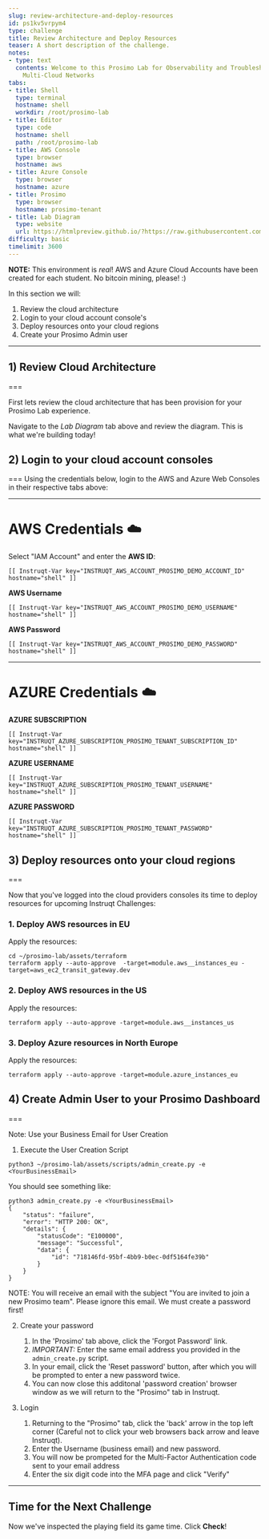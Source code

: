 ```yaml
---
slug: review-architecture-and-deploy-resources
id: ps1kv5vrpym4
type: challenge
title: Review Architecture and Deploy Resources
teaser: A short description of the challenge.
notes:
- type: text
  contents: Welcome to this Prosimo Lab for Observability and Troubleshooting across
    Multi-Cloud Networks
tabs:
- title: Shell
  type: terminal
  hostname: shell
  workdir: /root/prosimo-lab
- title: Editor
  type: code
  hostname: shell
  path: /root/prosimo-lab
- title: AWS Console
  type: browser
  hostname: aws
- title: Azure Console
  type: browser
  hostname: azure
- title: Prosimo
  type: browser
  hostname: prosimo-tenant
- title: Lab Diagram
  type: website
  url: https://htmlpreview.github.io/?https://raw.githubusercontent.com/prosimo-io/ProsimoLabs/main/instruqt-tracks/prosimo-lab-observe-and-troubleshoot/assets/images/Prosimo_Lab_Architecture.html
difficulty: basic
timelimit: 3600
---
```


**NOTE:** This environment is *real*! AWS and Azure Cloud Accounts have been created for each student. No bitcoin mining, please! :)

In this section we will:
1) Review the cloud architecture
2) Login to your cloud account console's
3) Deploy resources onto your cloud regions
4) Create your Prosimo Admin user

---

## 1) Review Cloud Architecture
===

First lets review the cloud architecture that has been provision for your Prosimo Lab experience.

Navigate to the *Lab Diagram* tab above and review the diagram. This is what we're building today!


## 2) Login to your cloud account consoles
===
Using the credentials below, login to the AWS and Azure Web Consoles in their respective tabs above:

---
# AWS Credentials ☁️

Select "IAM Account" and enter the **AWS ID**:
```
[[ Instruqt-Var key="INSTRUQT_AWS_ACCOUNT_PROSIMO_DEMO_ACCOUNT_ID" hostname="shell" ]]
```

**AWS Username**
```
[[ Instruqt-Var key="INSTRUQT_AWS_ACCOUNT_PROSIMO_DEMO_USERNAME" hostname="shell" ]]
```

**AWS Password**
```
[[ Instruqt-Var key="INSTRUQT_AWS_ACCOUNT_PROSIMO_DEMO_PASSWORD" hostname="shell" ]]
```

---

# AZURE Credentials ☁️

**AZURE SUBSCRIPTION**
```
[[ Instruqt-Var key="INSTRUQT_AZURE_SUBSCRIPTION_PROSIMO_TENANT_SUBSCRIPTION_ID" hostname="shell" ]]
```

**AZURE USERNAME**
```
[[ Instruqt-Var key="INSTRUQT_AZURE_SUBSCRIPTION_PROSIMO_TENANT_USERNAME" hostname="shell" ]]
```

**AZURE PASSWORD**
```
[[ Instruqt-Var key="INSTRUQT_AZURE_SUBSCRIPTION_PROSIMO_TENANT_PASSWORD" hostname="shell" ]]
```


## 3) Deploy resources onto your cloud regions
===

Now that you've logged into the cloud providers consoles its time to deploy resources for upcoming Instruqt Challenges:

### 1. Deploy AWS resources in EU

Apply the resources:

```
cd ~/prosimo-lab/assets/terraform
terraform apply --auto-approve  -target=module.aws__instances_eu -target=aws_ec2_transit_gateway.dev
```

### 2. Deploy AWS resources in the US

Apply the resources:

```
terraform apply --auto-approve -target=module.aws__instances_us
```

### 3. Deploy Azure resources in North Europe

Apply the resources:

```
terraform apply --auto-approve -target=module.azure_instances_eu
```

## 4) Create Admin User to your Prosimo Dashboard
===

Note: Use your Business Email for User Creation

1. Execute the User Creation Script

```
python3 ~/prosimo-lab/assets/scripts/admin_create.py -e <YourBusinessEmail>
```

You should see something like:

```
python3 admin_create.py -e <YourBusinessEmail>
{
    "status": "failure",
    "error": "HTTP 200: OK",
    "details": {
        "statusCode": "E100000",
        "message": "Successful",
        "data": {
            "id": "718146fd-95bf-4bb9-b0ec-0df5164fe39b"
        }
    }
}
```

NOTE: You will receive an email with the subject "You are invited to join a new Prosimo team". Please ignore this email. We must create a password first!

2. Create your password

   1) In the 'Prosimo' tab above, click the 'Forgot Password' link.
   2) *IMPORTANT:* Enter the same email address you provided in the `admin_create.py` script.
   3) In your email, click the 'Reset password' button, after which you will be prompted to enter a new password twice.
   4) You can now close this additonal 'password creation' browser window as we will return to the "Prosimo" tab in Instruqt.

3. Login

   1) Returning to the "Prosimo" tab, click the 'back' arrow in the top left corner (Careful not to click your web browsers back arrow and leave Instruqt).
   2) Enter the Username (business email) and new password.
   3) You will now be prompeted for the Multi-Factor Authentication code sent to your email address
   4) Enter the six digit code into the MFA page and click "Verify"


---

## Time for the Next Challenge

Now we've inspected the playing field its game time. Click **Check**!